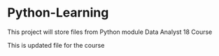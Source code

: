 # Python-Learning
This project will store files from Python module Data Analyst 18 Course

This is updated file for the course


